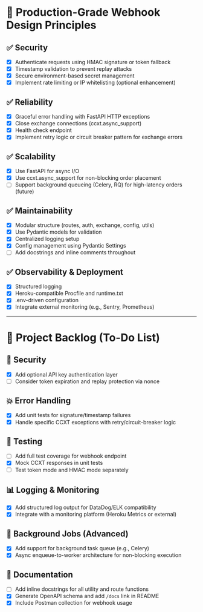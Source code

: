 # 📘 Production-Grade Webhook Design Principles

## ✅ Security
- [x] Authenticate requests using HMAC signature or token fallback
- [x] Timestamp validation to prevent replay attacks
- [x] Secure environment-based secret management
- [x] Implement rate limiting or IP whitelisting (optional enhancement)

## ✅ Reliability
- [x] Graceful error handling with FastAPI HTTP exceptions
- [x] Close exchange connections (ccxt.async_support)
- [x] Health check endpoint
- [x] Implement retry logic or circuit breaker pattern for exchange errors

## ✅ Scalability
- [x] Use FastAPI for async I/O
- [x] Use ccxt.async_support for non-blocking order placement
- [ ] Support background queueing (Celery, RQ) for high-latency orders (future)

## ✅ Maintainability
- [x] Modular structure (routes, auth, exchange, config, utils)
- [x] Use Pydantic models for validation
- [x] Centralized logging setup
- [x] Config management using Pydantic Settings
- [ ] Add docstrings and inline comments throughout

## ✅ Observability & Deployment
- [x] Structured logging
- [x] Heroku-compatible Procfile and runtime.txt
- [x] .env-driven configuration
 - [x] Integrate external monitoring (e.g., Sentry, Prometheus)

---

# 🧩 Project Backlog (To-Do List)

## 🔐 Security
- [x] Add optional API key authentication layer
- [ ] Consider token expiration and replay protection via nonce

## 💥 Error Handling
- [x] Add unit tests for signature/timestamp failures
- [x] Handle specific CCXT exceptions with retry/circuit-breaker logic

## 🧪 Testing
- [ ] Add full test coverage for webhook endpoint
- [x] Mock CCXT responses in unit tests
- [ ] Test token mode and HMAC mode separately

## 📊 Logging & Monitoring
 - [x] Add structured log output for DataDog/ELK compatibility
 - [x] Integrate with a monitoring platform (Heroku Metrics or external)

## 🔁 Background Jobs (Advanced)
- [x] Add support for background task queue (e.g., Celery)
- [x] Async enqueue-to-worker architecture for non-blocking execution

## 📄 Documentation
- [ ] Add inline docstrings for all utility and route functions
 - [x] Generate OpenAPI schema and add `/docs` link in README
 - [x] Include Postman collection for webhook usage
